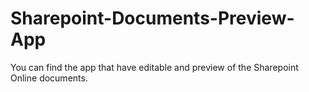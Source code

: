 # Sharepoint-Documents-Preview-App
You can find the app that have editable and preview of the Sharepoint Online documents.
